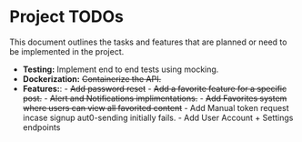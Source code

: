 # Project TODOs

This document outlines the tasks and features that are planned or need to be implemented in the project.

- **Testing:** Implement end to end tests using mocking.
- **Dockerization:** ~~Containerize the API.~~
- **Features:**: 
                - ~~Add password reset~~
                - ~~Add a favorite feature for a specific post.~~
                - ~~Alert and Notifications implimentations.~~
                - ~~Add Favorites system where users can view all favorited content~~
                - Add Manual token request incase signup aut0-sending initially fails.
                - Add User Account + Settings endpoints